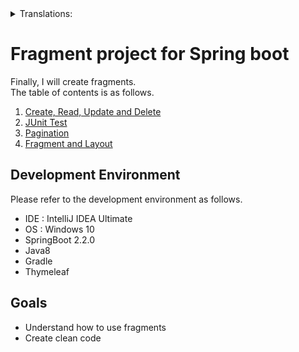 <details>
<summary>Translations:</summary>
  
* [한국어](translations/README-kr.md)  
* [日本語](translations/README-jp.md)

</details>
  
# Fragment project for Spring boot
Finally, I will create fragments.  
The table of contents is as follows.   
1. [Create, Read, Update and Delete](https://github.com/hong-il/springboot-thymeleaf-jpa-crud)
2. [JUnit Test](https://github.com/hong-il/springboot-thymeleaf-jpa-junit)
3. [Pagination](https://github.com/hong-il/springboot-thymeleaf-jpa-pagination)
4. [Fragment and Layout](https://github.com/hong-il/springboot-thymeleaf-jpa-fragment)  
## Development Environment  
Please refer to the development environment as follows.  
* IDE : IntelliJ IDEA Ultimate
* OS : Windows 10
* SpringBoot 2.2.0
* Java8
* Gradle
* Thymeleaf  
## Goals  
* Understand how to use fragments  
* Create clean code
